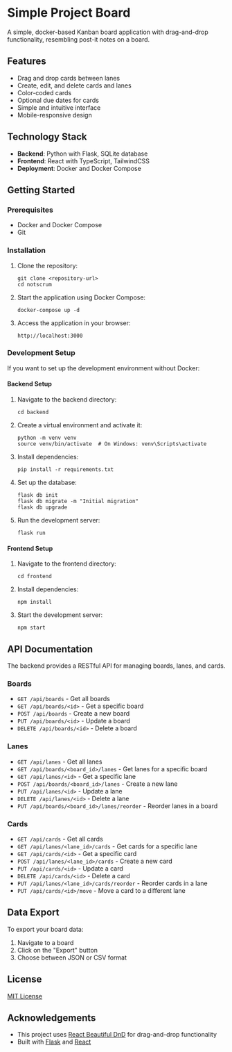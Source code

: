 # Simple Project Board

A simple, docker-based Kanban board application with drag-and-drop functionality, resembling post-it notes on a board.

## Features

- Drag and drop cards between lanes
- Create, edit, and delete cards and lanes
- Color-coded cards
- Optional due dates for cards
- Simple and intuitive interface
- Mobile-responsive design

## Technology Stack

- **Backend**: Python with Flask, SQLite database
- **Frontend**: React with TypeScript, TailwindCSS
- **Deployment**: Docker and Docker Compose

## Getting Started

### Prerequisites

- Docker and Docker Compose
- Git

### Installation

1. Clone the repository:
   ```
   git clone <repository-url>
   cd notscrum
   ```

2. Start the application using Docker Compose:
   ```
   docker-compose up -d
   ```

3. Access the application in your browser:
   ```
   http://localhost:3000
   ```

### Development Setup

If you want to set up the development environment without Docker:

#### Backend Setup

1. Navigate to the backend directory:
   ```
   cd backend
   ```

2. Create a virtual environment and activate it:
   ```
   python -m venv venv
   source venv/bin/activate  # On Windows: venv\Scripts\activate
   ```

3. Install dependencies:
   ```
   pip install -r requirements.txt
   ```

4. Set up the database:
   ```
   flask db init
   flask db migrate -m "Initial migration"
   flask db upgrade
   ```

5. Run the development server:
   ```
   flask run
   ```

#### Frontend Setup

1. Navigate to the frontend directory:
   ```
   cd frontend
   ```

2. Install dependencies:
   ```
   npm install
   ```

3. Start the development server:
   ```
   npm start
   ```

## API Documentation

The backend provides a RESTful API for managing boards, lanes, and cards.

### Boards

- `GET /api/boards` - Get all boards
- `GET /api/boards/<id>` - Get a specific board
- `POST /api/boards` - Create a new board
- `PUT /api/boards/<id>` - Update a board
- `DELETE /api/boards/<id>` - Delete a board

### Lanes

- `GET /api/lanes` - Get all lanes
- `GET /api/boards/<board_id>/lanes` - Get lanes for a specific board
- `GET /api/lanes/<id>` - Get a specific lane
- `POST /api/boards/<board_id>/lanes` - Create a new lane
- `PUT /api/lanes/<id>` - Update a lane
- `DELETE /api/lanes/<id>` - Delete a lane
- `PUT /api/boards/<board_id>/lanes/reorder` - Reorder lanes in a board

### Cards

- `GET /api/cards` - Get all cards
- `GET /api/lanes/<lane_id>/cards` - Get cards for a specific lane
- `GET /api/cards/<id>` - Get a specific card
- `POST /api/lanes/<lane_id>/cards` - Create a new card
- `PUT /api/cards/<id>` - Update a card
- `DELETE /api/cards/<id>` - Delete a card
- `PUT /api/lanes/<lane_id>/cards/reorder` - Reorder cards in a lane
- `PUT /api/cards/<id>/move` - Move a card to a different lane

## Data Export

To export your board data:

1. Navigate to a board
2. Click on the "Export" button
3. Choose between JSON or CSV format

## License

[MIT License](LICENSE)

## Acknowledgements

- This project uses [React Beautiful DnD](https://github.com/atlassian/react-beautiful-dnd) for drag-and-drop functionality
- Built with [Flask](https://flask.palletsprojects.com/) and [React](https://reactjs.org/)